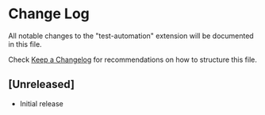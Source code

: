 # Change Log

All notable changes to the "test-automation" extension will be documented in this file.

Check [Keep a Changelog](http://keepachangelog.com/) for recommendations on how to structure this file.

## [Unreleased]

- Initial release